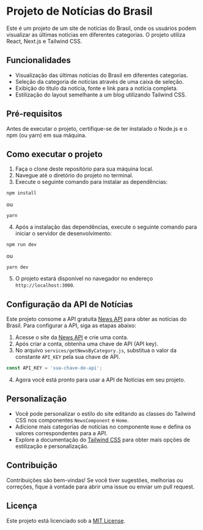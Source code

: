 # Projeto de Notícias do Brasil

Este é um projeto de um site de notícias do Brasil, onde os usuários podem visualizar as últimas notícias em diferentes categorias. O projeto utiliza React, Next.js e Tailwind CSS.

## Funcionalidades

- Visualização das últimas notícias do Brasil em diferentes categorias.
- Seleção da categoria de notícias através de uma caixa de seleção.
- Exibição do título da notícia, fonte e link para a notícia completa.
- Estilização do layout semelhante a um blog utilizando Tailwind CSS.

## Pré-requisitos

Antes de executar o projeto, certifique-se de ter instalado o Node.js e o npm (ou yarn) em sua máquina.

## Como executar o projeto

1. Faça o clone deste repositório para sua máquina local.
2. Navegue até o diretório do projeto no terminal.
3. Execute o seguinte comando para instalar as dependências:

```shell
npm install
```

ou

```shell
yarn
```

4. Após a instalação das dependências, execute o seguinte comando para iniciar o servidor de desenvolvimento:

```shell
npm run dev
```

ou

```shell
yarn dev
```

5. O projeto estará disponível no navegador no endereço `http://localhost:3000`.

## Configuração da API de Notícias

Este projeto consome a API gratuita [News API](https://newsapi.org/) para obter as notícias do Brasil. Para configurar a API, siga as etapas abaixo:

1. Acesse o site da [News API](https://newsapi.org/) e crie uma conta.
2. Após criar a conta, obtenha uma chave de API (API key).
3. No arquivo `services/getNewsByCategory.js`, substitua o valor da constante `API_KEY` pela sua chave de API.

```javascript
const API_KEY = 'sua-chave-de-api';
```

4. Agora você está pronto para usar a API de Notícias em seu projeto.

## Personalização

- Você pode personalizar o estilo do site editando as classes do Tailwind CSS nos componentes `NewsComponent` e `Home`.
- Adicione mais categorias de notícias no componente `Home` e defina os valores correspondentes para a API.
- Explore a documentação do [Tailwind CSS](https://tailwindcss.com/docs) para obter mais opções de estilização e personalização.

## Contribuição

Contribuições são bem-vindas! Se você tiver sugestões, melhorias ou correções, fique à vontade para abrir uma issue ou enviar um pull request.

## Licença

Este projeto está licenciado sob a [MIT License](https://opensource.org/licenses/MIT).